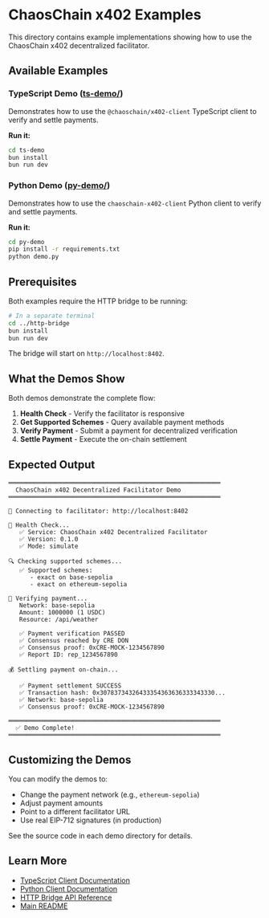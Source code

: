 # ChaosChain x402 Examples

This directory contains example implementations showing how to use the ChaosChain x402 decentralized facilitator.

## Available Examples

### TypeScript Demo ([ts-demo/](./ts-demo/))

Demonstrates how to use the `@chaoschain/x402-client` TypeScript client to verify and settle payments.

**Run it:**
```bash
cd ts-demo
bun install
bun run dev
```

### Python Demo ([py-demo/](./py-demo/))

Demonstrates how to use the `chaoschain-x402-client` Python client to verify and settle payments.

**Run it:**
```bash
cd py-demo
pip install -r requirements.txt
python demo.py
```

## Prerequisites

Both examples require the HTTP bridge to be running:

```bash
# In a separate terminal
cd ../http-bridge
bun install
bun run dev
```

The bridge will start on `http://localhost:8402`.

## What the Demos Show

Both demos demonstrate the complete flow:

1. **Health Check** - Verify the facilitator is responsive
2. **Get Supported Schemes** - Query available payment methods
3. **Verify Payment** - Submit a payment for decentralized verification
4. **Settle Payment** - Execute the on-chain settlement

## Expected Output

```
═══════════════════════════════════════════════════════════
  ChaosChain x402 Decentralized Facilitator Demo
═══════════════════════════════════════════════════════════

📡 Connecting to facilitator: http://localhost:8402

🏥 Health Check...
   ✅ Service: ChaosChain x402 Decentralized Facilitator
   ✅ Version: 0.1.0
   ✅ Mode: simulate

🔍 Checking supported schemes...
   ✅ Supported schemes:
      - exact on base-sepolia
      - exact on ethereum-sepolia

🔐 Verifying payment...
   Network: base-sepolia
   Amount: 1000000 (1 USDC)
   Resource: /api/weather

   ✅ Payment verification PASSED
   ✅ Consensus reached by CRE DON
   ✅ Consensus proof: 0xCRE-MOCK-1234567890
   ✅ Report ID: rep_1234567890

💰 Settling payment on-chain...

   ✅ Payment settlement SUCCESS
   ✅ Transaction hash: 0x30783734326433354363636333343330...
   ✅ Network: base-sepolia
   ✅ Consensus proof: 0xCRE-MOCK-1234567890

═══════════════════════════════════════════════════════════
  ✅ Demo Complete!
═══════════════════════════════════════════════════════════
```

## Customizing the Demos

You can modify the demos to:

- Change the payment network (e.g., `ethereum-sepolia`)
- Adjust payment amounts
- Point to a different facilitator URL
- Use real EIP-712 signatures (in production)

See the source code in each demo directory for details.

## Learn More

- [TypeScript Client Documentation](../clients/ts/README.md)
- [Python Client Documentation](../clients/py/README.md)
- [HTTP Bridge API Reference](../http-bridge/README.md)
- [Main README](../README.md)

